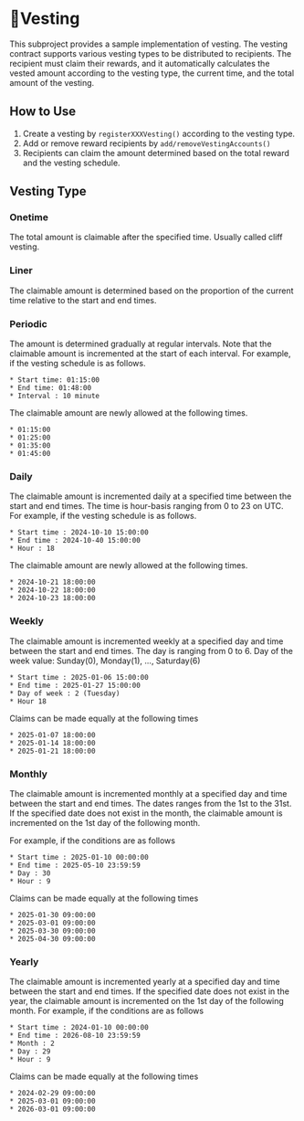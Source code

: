 # Vesting

This subproject provides a sample implementation of vesting. The vesting contract supports various vesting types to be distributed to recipients. 
The recipient must claim their rewards, and it automatically calculates the vested amount according to the vesting type, the current time, and the total amount of the vesting.

## How to Use
1. Create a vesting by <code>registerXXXVesting()</code> according to the vesting type.
1. Add or remove reward recipients by <code>add/removeVestingAccounts()</code>
1. Recipients can claim the amount determined based on the total reward and the vesting schedule.

## Vesting Type    

### Onetime
The total amount is claimable after the specified time. Usually called cliff vesting.

### Liner
The claimable amount is determined based on the proportion of the current time relative to the start and end times.

### Periodic
The amount is determined gradually at regular intervals. Note that the claimable amount is incremented at the start of each interval.
For example, if the vesting schedule is as follows.
```
* Start time: 01:15:00
* End time: 01:48:00
* Interval : 10 minute    
``` 
The claimable amount are newly allowed at the following times. 
```
* 01:15:00
* 01:25:00
* 01:35:00
* 01:45:00
```

### Daily
The claimable amount is incremented daily at a specified time between the start and end times. The time is hour-basis ranging from 0 to 23 on UTC.
For example, if the vesting schedule is as follows.
```
* Start time : 2024-10-10 15:00:00
* End time : 2024-10-40 15:00:00
* Hour : 18
```
The claimable amount are newly allowed at the following times. 
```
* 2024-10-21 18:00:00
* 2024-10-22 18:00:00
* 2024-10-23 18:00:00
```

### Weekly
The claimable amount is incremented weekly at a specified day and time between the start and end times. The day is ranging from 0 to 6.
Day of the week value: Sunday(0), Monday(1), ..., Saturday(6)   
```
* Start time : 2025-01-06 15:00:00
* End time : 2025-01-27 15:00:00
* Day of week : 2 (Tuesday)
* Hour 18
```
Claims can be made equally at the following times
```
* 2025-01-07 18:00:00
* 2025-01-14 18:00:00
* 2025-01-21 18:00:00
```

### Monthly
The claimable amount is incremented monthly at a specified day and time between the start and end times. The dates ranges from the 1st to the 31st. If the specified date does not exist in the month, the claimable amount is incremented on the 1st day of the following month.

For example, if the conditions are as follows
```
* Start time : 2025-01-10 00:00:00
* End time : 2025-05-10 23:59:59
* Day : 30
* Hour : 9
```
Claims can be made equally at the following times
```
* 2025-01-30 09:00:00
* 2025-03-01 09:00:00
* 2025-03-30 09:00:00
* 2025-04-30 09:00:00
```

### Yearly
The claimable amount is incremented yearly at a specified day and time between the start and end times. If the specified date does not exist in the year, the claimable amount is incremented on the 1st day of the following month.
For example, if the conditions are as follows
```
* Start time : 2024-01-10 00:00:00
* End time : 2026-08-10 23:59:59
* Month : 2
* Day : 29
* Hour : 9
```
Claims can be made equally at the following times
```
* 2024-02-29 09:00:00
* 2025-03-01 09:00:00
* 2026-03-01 09:00:00
```


